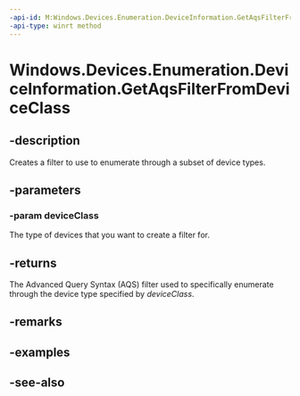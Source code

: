 ```yaml
---
-api-id: M:Windows.Devices.Enumeration.DeviceInformation.GetAqsFilterFromDeviceClass(Windows.Devices.Enumeration.DeviceClass)
-api-type: winrt method
---
```


<!-- Method syntax
public string GetAqsFilterFromDeviceClass(Windows.Devices.Enumeration.DeviceClass deviceClass)
-->

# Windows.Devices.Enumeration.DeviceInformation.GetAqsFilterFromDeviceClass

## -description
Creates a filter to use to enumerate through a subset of device types.

## -parameters
### -param deviceClass
The type of devices that you want to create a filter for.

## -returns
The Advanced Query Syntax (AQS) filter used to specifically enumerate through the device type specified by *deviceClass*.

## -remarks

## -examples

## -see-also
